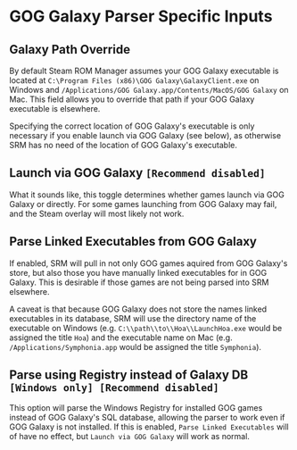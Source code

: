 # GOG Galaxy Parser Specific Inputs

## Galaxy Path Override

By default Steam ROM Manager assumes your GOG Galaxy executable is located at `C:\Program Files (x86)\GOG Galaxy\GalaxyClient.exe` on Windows and `/Applications/GOG Galaxy.app/Contents/MacOS/GOG Galaxy` on Mac. This field allows you to override that path if your GOG Galaxy executable is elsewhere.

Specifying the correct location of GOG Galaxy's executable is only necessary if you enable launch via GOG Galaxy (see below), as otherwise SRM has no need of the location of GOG Galaxy's executable.

## Launch via GOG Galaxy `[Recommend disabled]`

What it sounds like, this toggle determines whether games launch via GOG Galaxy or directly. For some games launching from GOG Galaxy may fail, and the Steam overlay will most likely not work.

## Parse Linked Executables from GOG Galaxy

If enabled, SRM will pull in not only GOG games aquired from GOG Galaxy's store, but also those you have manually linked executables for in GOG Galaxy. This is desirable if those games are not being parsed into SRM elsewhere.

A caveat is that because GOG Galaxy does not store the names linked executables in its database, SRM will use the directory name of the executable on Windows (e.g. `C:\\path\\to\\Hoa\\LaunchHoa.exe` would be assigned the title `Hoa`) and the executable name on Mac (e.g. `/Applications/Symphonia.app` would be assigned the title `Symphonia`).

## Parse using Registry instead of Galaxy DB `[Windows only] [Recommend disabled]`

This option will parse the Windows Registry for installed GOG games instead of GOG Galaxy's SQL database, allowing the parser to work even if GOG Galaxy is not installed. If this is enabled, `Parse Linked Executables` will of have no effect, but `Launch via GOG Galaxy` will work as normal.
